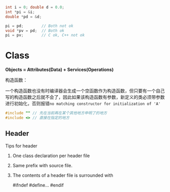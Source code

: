 ```c++
int i = 0; double d = 0.0;
int *pi = &i;
double *pd = &d;

pi = pd;		// Both not ok
void *pv = pd;	// Both ok
pi = pv;		// C ok, C++ not ok
```





# Class

**Objects = Attributes(Data) + Services(Operations)**



构造函数：

一个构造函数也没有时编译器会生成一个空函数作为构造函数，但只要有一个自己写的构造函数之后就不会了，因此如果该构造函数有参数，新定义的类必须带参数进行初始化，否则报错`no matching constructor for initialization of 'A'`



```cpp
#include ""	// 先在当前再在某个其他地方申明了的地方
#include <>	// 直接在指定的地方
```



## Header

Tips for header

1. One class declaration per header file

2. Same prefix with source file.

3. The contents of a header file is surrounded with

    \#ifndef #define... #endif


